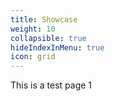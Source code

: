 ```yaml
---
title: Showcase
weight: 10
collapsible: true
hideIndexInMenu: true
icon: grid
---
```


This is a test page 1